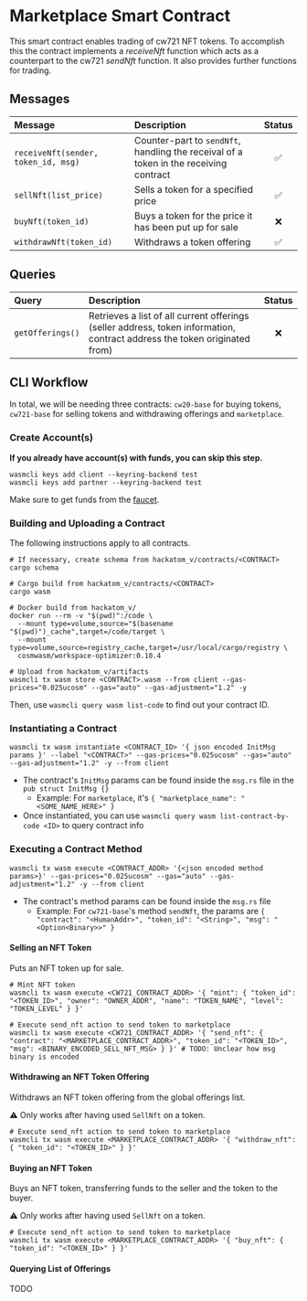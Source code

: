 # Marketplace Smart Contract

This smart contract enables trading of cw721 NFT tokens. To accomplish this the contract implements a *receiveNft* function which acts as a counterpart to the cw721 *sendNft* function. It also provides further functions for trading.

## Messages

| Message                             | Description                                                                           | Status             |
|:------------------------------------|:--------------------------------------------------------------------------------------|:------------------:|
| `receiveNft(sender, token_id, msg)` | Counter-part to `sendNft`, handling the receival of a token in the receiving contract | :white_check_mark: |
| `sellNft(list_price)`               | Sells a token for a specified price                                                   | :white_check_mark: |
| `buyNft(token_id)`                  | Buys a token for the price it has been put up for sale                                | :x:                |
| `withdrawNft(token_id)`             | Withdraws a token offering                                                            | :white_check_mark: |

## Queries

| Query            | Description                                                                                                               | Status             |
|:-----------------|:--------------------------------------------------------------------------------------------------------------------------|:------------------:|
| `getOfferings()` | Retrieves a list of all current offerings (seller address, token information, contract address the token originated from) | :x:                |

## CLI Workflow

In total, we will be needing three contracts: `cw20-base` for buying tokens, `cw721-base` for selling tokens and withdrawing offerings and `marketplace`.

### Create Account(s)

**If you already have account(s) with funds, you can skip this step.**

```shell
wasmcli keys add client --keyring-backend test
wasmcli keys add partner --keyring-backend test
```

Make sure to get funds from the [faucet](https://five.hackatom.org/resources).

### Building and Uploading a Contract

The following instructions apply to all contracts.

```shell
# If necessary, create schema from hackatom_v/contracts/<CONTRACT>
cargo schema

# Cargo build from hackatom_v/contracts/<CONTRACT>
cargo wasm

# Docker build from hackatom_v/
docker run --rm -v "$(pwd)":/code \
  --mount type=volume,source="$(basename "$(pwd)")_cache",target=/code/target \
  --mount type=volume,source=registry_cache,target=/usr/local/cargo/registry \
  cosmwasm/workspace-optimizer:0.10.4

# Upload from hackatom_v/artifacts
wasmcli tx wasm store <CONTRACT>.wasm --from client --gas-prices="0.025ucosm" --gas="auto" --gas-adjustment="1.2" -y
```

Then, use `wasmcli query wasm list-code` to find out your contract ID.

### Instantiating a Contract

```shell
wasmcli tx wasm instantiate <CONTRACT_ID> '{ json encoded InitMsg params }' --label "<CONTRACT>" --gas-prices="0.025ucosm" --gas="auto" --gas-adjustment="1.2" -y --from client
```

* The contract's `InitMsg` params can be found inside the `msg.rs` file in the `pub struct InitMsg {}`
  * Example: For `marketplace`, it's `{ "marketplace_name": "<SOME_NAME_HERE>" }`
* Once instantiated, you can use `wasmcli query wasm list-contract-by-code <ID>` to query contract info

### Executing a Contract Method

```shell
wasmcli tx wasm execute <CONTRACT_ADDR> '{<json encoded method params>}' --gas-prices="0.025ucosm" --gas="auto" --gas-adjustment="1.2" -y --from client
```

* The contract's method params can be found inside the `msg.rs` file
  * Example: For `cw721-base`'s method `sendNft`, the params are `{ "contract": "<HumanAddr>", "token_id": "<String>", "msg": "<Option<Binary>>" }`

#### Selling an NFT Token

Puts an NFT token up for sale.

```shell
# Mint NFT token
wasmcli tx wasm execute <CW721_CONTRACT_ADDR> '{ "mint": { "token_id": "<TOKEN_ID>", "owner": "OWNER_ADDR", "name": "TOKEN_NAME", "level": "TOKEN_LEVEL" } }'

# Execute send_nft action to send token to marketplace
wasmcli tx wasm execute <CW721_CONTRACT_ADDR> '{ "send_nft": { "contract": "<MARKETPLACE_CONTRACT_ADDR>", "token_id": "<TOKEN_ID>", "msg": <BINARY_ENCODED_SELL_NFT_MSG> } }' # TODO: Unclear how msg binary is encoded
```

#### Withdrawing an NFT Token Offering

Withdraws an NFT token offering from the global offerings list.

:warning: Only works after having used `SellNft` on a token.

```shell
# Execute send_nft action to send token to marketplace
wasmcli tx wasm execute <MARKETPLACE_CONTRACT_ADDR> '{ "withdraw_nft": { "token_id": "<TOKEN_ID>" } }'
```

#### Buying an NFT Token

Buys an NFT token, transferring funds to the seller and the token to the buyer.

:warning: Only works after having used `SellNft` on a token.

```shell
# Execute send_nft action to send token to marketplace
wasmcli tx wasm execute <MARKETPLACE_CONTRACT_ADDR> '{ "buy_nft": { "token_id": "<TOKEN_ID>" } }'
```

#### Querying List of Offerings

TODO